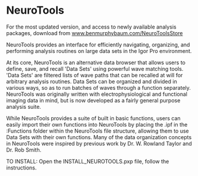 # NeuroTools

For the most updated version, and access to newly available analysis packages, download from www.benmurphybaum.com/NeuroToolsStore

NeuroTools provides an interface for efficiently navigating, organizing, and performing analysis routines on large data sets in the Igor Pro environment. 

At its core, NeuroTools is an alternative data browser that allows users to define, save, and recall 'Data Sets' using powerful wave matching tools. 'Data Sets' are filtered lists of wave paths that can be recalled at will for arbitrary analysis routines. Data Sets can be organized and divided in various ways, so as to run batches of waves through a function separately. NeuroTools was originally written with electrophysiological and functional imaging data in mind, but is now developed as a fairly general purpose analysis suite. 

While NeuroTools provides a suite of built in basic functions, users can easily import their own functions into NeuroTools by placing the .ipf in the :Functions folder within the NeuroTools file structure, allowing them to use Data Sets with their own functions. Many of the data organization concepts in NeuroTools were inspired by previous work by Dr. W. Rowland Taylor and Dr. Rob Smith.

TO INSTALL:
Open the INSTALL_NEUROTOOLS.pxp file, follow the instructions.

